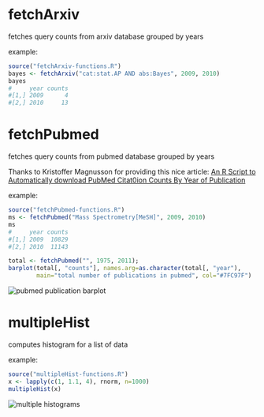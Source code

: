# fetchArxiv

fetches query counts from arxiv database grouped by years

example:

```R
source("fetchArxiv-functions.R")
bayes <- fetchArxiv("cat:stat.AP AND abs:Bayes", 2009, 2010)
bayes
#     year counts
#[1,] 2009      4
#[2,] 2010     13
```


# fetchPubmed

fetches query counts from pubmed database grouped by years

Thanks to Kristoffer Magnusson for providing this nice article: 
[An R Script to Automatically download PubMed Citat0ion Counts By Year of
Publication](http://rpsychologist.com/an-r-script-to-automatically-look-at-pubmed-citation-counts-by-year-of-publication/)

example:

```R
source("fetchPubmed-functions.R")
ms <- fetchPubmed("Mass Spectrometry[MeSH]", 2009, 2010)
ms
#     year counts
#[1,] 2009  10829
#[2,] 2010  11143

total <- fetchPubmed("", 1975, 2011);
barplot(total[, "counts"], names.arg=as.character(total[, "year"),
        main="total number of publications in pubmed", col="#7FC97F")
```
![pubmed publication barplot](https://github.com/sgibb/rmisc/blob/master/images/totalNumberPubmed.png)

# multipleHist

computes histogram for a list of data

example:
```R
source("multipleHist-functions.R")
x <- lapply(c(1, 1.1, 4), rnorm, n=1000)
multipleHist(x)
```
![multiple histograms](https://github.com/sgibb/rmisc/blob/master/images/multipleHist.png)
